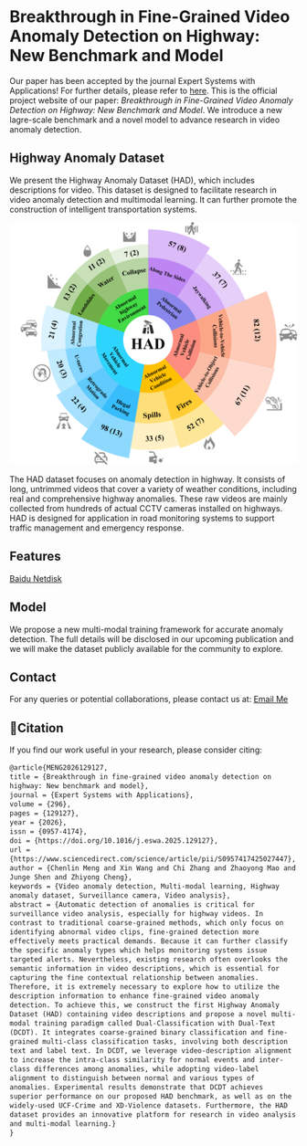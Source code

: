 # Breakthrough in Fine-Grained Video Anomaly Detection on Highway: New Benchmark and Model
Our paper has been accepted by the journal Expert Systems with Applications!
For further details, please refer to [here](https://doi.org/10.1016/j.eswa.2025.129127).
This is the official project website of our paper: *Breakthrough in Fine-Grained Video Anomaly
Detection on Highway: New Benchmark and Model*.
We introduce a new lagre-scale benchmark and a novel model to advance research in video anomaly detection.

##  Highway Anomaly Dataset
We present the Highway Anomaly Dataset (HAD), which includes descriptions for video. This dataset is designed to facilitate research in video anomaly detection and multimodal learning.
It can further promote the construction of intelligent transportation systems.
 
 <div align="center">
<img src="./HAD_dataset.png" alt="HAD_dataset.png" width=600/>
</div>

The HAD dataset focuses on anomaly detection in highway. It consists of long, untrimmed videos that cover a variety of weather conditions, including real and comprehensive highway anomalies. These raw videos are mainly collected from hundreds of actual CCTV cameras installed on highways. HAD is designed for application in road monitoring systems to support traffic management and emergency response.


## Features
[Baidu Netdisk](https://pan.baidu.com/s/1AGZOMva99J13n3UpdlOF7g)

##  Model
We propose a new multi-modal training framework for accurate anomaly detection. The full details will be disclosed in our upcoming publication and we will make the dataset publicly available for the community to explore.

##  Contact
For any queries or potential collaborations, please contact us at: [Email Me](mengchenlin0108@163.com)

## :newspaper:Citation

If you find our work useful in your research, please consider citing: 

```
@article{MENG2026129127,
title = {Breakthrough in fine-grained video anomaly detection on highway: New benchmark and model},
journal = {Expert Systems with Applications},
volume = {296},
pages = {129127},
year = {2026},
issn = {0957-4174},
doi = {https://doi.org/10.1016/j.eswa.2025.129127},
url = {https://www.sciencedirect.com/science/article/pii/S0957417425027447},
author = {Chenlin Meng and Xin Wang and Chi Zhang and Zhaoyong Mao and Junge Shen and Zhiyong Cheng},
keywords = {Video anomaly detection, Multi-modal learning, Highway anomaly dataset, Surveillance camera, Video analysis},
abstract = {Automatic detection of anomalies is critical for surveillance video analysis, especially for highway videos. In contrast to traditional coarse-grained methods, which only focus on identifying abnormal video clips, fine-grained detection more effectively meets practical demands. Because it can further classify the specific anomaly types which helps monitoring systems issue targeted alerts. Nevertheless, existing research often overlooks the semantic information in video descriptions, which is essential for capturing the fine contextual relationship between anomalies. Therefore, it is extremely necessary to explore how to utilize the description information to enhance fine-grained video anomaly detection. To achieve this, we construct the first Highway Anomaly Dataset (HAD) containing video descriptions and propose a novel multi-modal training paradigm called Dual-Classification with Dual-Text (DCDT). It integrates coarse-grained binary classification and fine-grained multi-class classification tasks, involving both description text and label text. In DCDT, we leverage video-description alignment to increase the intra-class similarity for normal events and inter-class differences among anomalies, while adopting video-label alignment to distinguish between normal and various types of anomalies. Experimental results demonstrate that DCDT achieves superior performance on our proposed HAD benchmark, as well as on the widely-used UCF-Crime and XD-Violence datasets. Furthermore, the HAD dataset provides an innovative platform for research in video analysis and multi-modal learning.}
}
```

